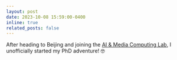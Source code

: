 ```yaml
---
layout: post
date: 2023-10-08 15:59:00-0400
inline: true
related_posts: false
---
```


After heading to Beijing and joining the [AI & Media Computing Lab](https://ruc-aimc-lab.github.io/), I unofficially started my PhD adventure! :nerd_face: